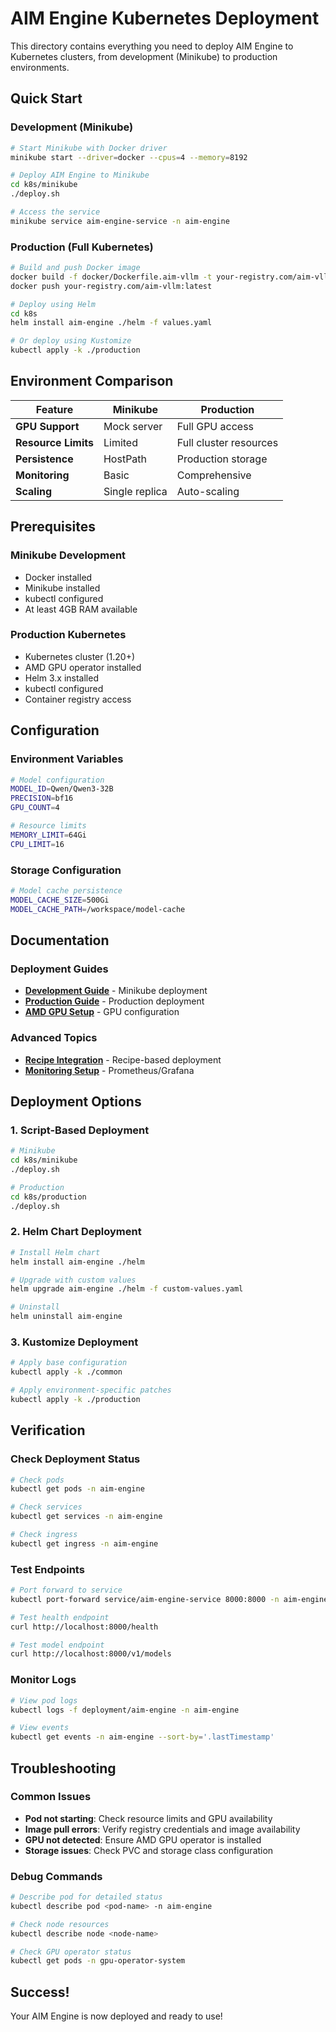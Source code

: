 # AIM Engine Kubernetes Deployment

This directory contains everything you need to deploy AIM Engine to Kubernetes clusters, from development (Minikube) to production environments.

## Quick Start

### **Development (Minikube)**
```bash
# Start Minikube with Docker driver
minikube start --driver=docker --cpus=4 --memory=8192

# Deploy AIM Engine to Minikube
cd k8s/minikube
./deploy.sh

# Access the service
minikube service aim-engine-service -n aim-engine
```

### **Production (Full Kubernetes)**
```bash
# Build and push Docker image
docker build -f docker/Dockerfile.aim-vllm -t your-registry.com/aim-vllm:latest .
docker push your-registry.com/aim-vllm:latest

# Deploy using Helm
cd k8s
helm install aim-engine ./helm -f values.yaml

# Or deploy using Kustomize
kubectl apply -k ./production
```

## Environment Comparison

| **Feature** | **Minikube** | **Production** |
|-------------|--------------|----------------|
| **GPU Support** | Mock server | Full GPU access |
| **Resource Limits** | Limited | Full cluster resources |
| **Persistence** | HostPath | Production storage |
| **Monitoring** | Basic | Comprehensive |
| **Scaling** | Single replica | Auto-scaling |

## Prerequisites

### **Minikube Development**
- Docker installed
- Minikube installed
- kubectl configured
- At least 4GB RAM available

### **Production Kubernetes**
- Kubernetes cluster (1.20+)
- AMD GPU operator installed
- Helm 3.x installed
- kubectl configured
- Container registry access

## Configuration

### **Environment Variables**
```bash
# Model configuration
MODEL_ID=Qwen/Qwen3-32B
PRECISION=bf16
GPU_COUNT=4

# Resource limits
MEMORY_LIMIT=64Gi
CPU_LIMIT=16
```

### **Storage Configuration**
```bash
# Model cache persistence
MODEL_CACHE_SIZE=500Gi
MODEL_CACHE_PATH=/workspace/model-cache
```

## Documentation

### **Deployment Guides**
- **[Development Guide](docs/DEVELOPMENT.md)** - Minikube deployment
- **[Production Guide](docs/PRODUCTION.md)** - Production deployment
- **[AMD GPU Setup](docs/amd-gpu-setup.md)** - GPU configuration

### **Advanced Topics**
- **[Recipe Integration](docs/recipe-kubernetes-mapping.md)** - Recipe-based deployment
- **[Monitoring Setup](docs/monitoring-setup.md)** - Prometheus/Grafana

## Deployment Options

### **1. Script-Based Deployment**
```bash
# Minikube
cd k8s/minikube
./deploy.sh

# Production
cd k8s/production
./deploy.sh
```

### **2. Helm Chart Deployment**
```bash
# Install Helm chart
helm install aim-engine ./helm

# Upgrade with custom values
helm upgrade aim-engine ./helm -f custom-values.yaml

# Uninstall
helm uninstall aim-engine
```

### **3. Kustomize Deployment**
```bash
# Apply base configuration
kubectl apply -k ./common

# Apply environment-specific patches
kubectl apply -k ./production
```

## Verification

### **Check Deployment Status**
```bash
# Check pods
kubectl get pods -n aim-engine

# Check services
kubectl get services -n aim-engine

# Check ingress
kubectl get ingress -n aim-engine
```

### **Test Endpoints**
```bash
# Port forward to service
kubectl port-forward service/aim-engine-service 8000:8000 -n aim-engine

# Test health endpoint
curl http://localhost:8000/health

# Test model endpoint
curl http://localhost:8000/v1/models
```

### **Monitor Logs**
```bash
# View pod logs
kubectl logs -f deployment/aim-engine -n aim-engine

# View events
kubectl get events -n aim-engine --sort-by='.lastTimestamp'
```

## Troubleshooting

### **Common Issues**
- **Pod not starting**: Check resource limits and GPU availability
- **Image pull errors**: Verify registry credentials and image availability
- **GPU not detected**: Ensure AMD GPU operator is installed
- **Storage issues**: Check PVC and storage class configuration

### **Debug Commands**
```bash
# Describe pod for detailed status
kubectl describe pod <pod-name> -n aim-engine

# Check node resources
kubectl describe node <node-name>

# Check GPU operator status
kubectl get pods -n gpu-operator-system
```

## Success!

Your AIM Engine is now deployed and ready to use! 